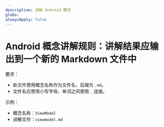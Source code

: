 ```yaml
---
description: 讲解 Android 概念
globs: 
alwaysApply: false
---
```

# Android 概念讲解规则：讲解结果应输出到一个新的 Markdown 文件中

要求：

- 新文件使用概念名称作为文件名，后缀为 `.md`。
- 文件名应使用小写字母，单词之间使用 `_` 连接。

示例：

- 概念名称：`ViewModel`
- 讲解文件：`viewmodel.md`
